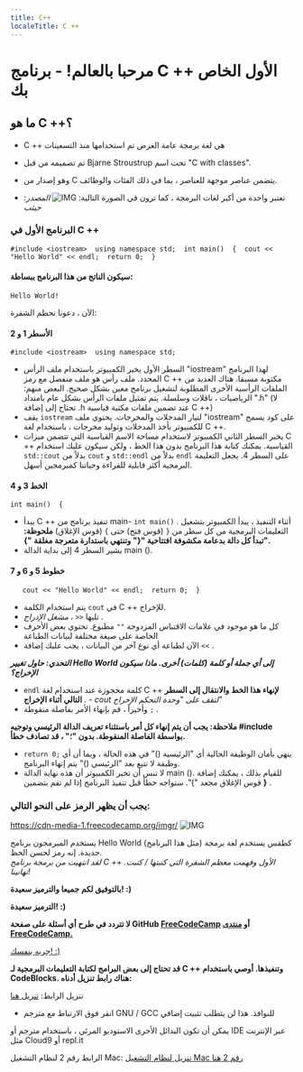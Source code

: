 ```yaml
---
title: C++
localeTitle: C ++
---
```

# مرحبا بالعالم! - برنامج C ++ الأول الخاص بك

## ما هو C ++؟

*   C ++ هي لغة برمجة عامة الغرض تم استخدامها منذ التسعينات
    
*   تم تصميمه من قبل Bjarne Stroustrup تحت اسم "C with classes".
    
*   وهو إصدار من C يتضمن عناصر موجهة للعناصر ، بما في ذلك الفئات والوظائف.
    
*   تعتبر واحدة من أكبر لغات البرمجة ، كما ترون في الصورة التالية: ![IMG](http://static1.businessinsider.com/image/59deb30392406c21008b6148-1200/for-bonus-points-heres-the-chart-showing-these-languages-relative-popularity.jpg) _المصدر: جيثب_
    

### البرنامج الأول في C ++

 `#include <iostream> 
 using namespace std; 
 int main() 
 { 
    cout << "Hello World" << endl; 
    return 0; 
 } 
` 

#### سيكون الناتج من هذا البرنامج ببساطة:

 `Hello World! 
` 

الآن ، دعونا نحطم الشفرة:

#### الأسطر 1 و 2

 `#include <iostream> 
 using namespace std; 
` 

*   السطر الأول يخبر الكمبيوتر باستخدام ملف الرأس "iostream" لهذا البرنامج المحدد. ملف رأس هو ملف منفصل مع رمز C ++ مكتوبة مسبقا. هناك العديد من الملفات الرأسية الأخرى المطلوبة لتشغيل برنامج معين بشكل صحيح. البعض منهم: الرياضيات ، ناقلات وسلسلة. يتم تمثيل ملفات الرأس بشكل عام بامتداد ".h" (لا تحتاج إلى إضافة .h عند تضمين ملفات مكتبة قياسية C ++)
*   يقف `iostream` لتيار المدخلات والمخرجات. يحتوي ملف "iostream" على كود يسمح للكمبيوتر بأخذ المدخلات وتوليد مخرجات ، باستخدام لغة C ++.
*   يخبر السطر الثاني الكمبيوتر لاستخدام مساحة الاسم القياسية التي تتضمن ميزات C ++ القياسية. يمكنك كتابة هذا البرنامج بدون هذا الخط ، ولكن سيكون عليك استخدام `std::cout` بدلاً من `cout` و `std::endl` بدلاً من `endl` على السطر 4. يجعل التعليمة البرمجية أكثر قابلية للقراءة وحياتنا كمبرمجين أسهل.

#### الخط 3 و 4

 `int main() 
 { 
` 

*   يبدأ C ++ تنفيذ برنامج من main- `int main()` . أثناء التنفيذ ، يبدأ الكمبيوتر بتشغيل التعليمات البرمجية من كل سطر من `{` (قوس فتح) حتى `}` (قوس الإغلاق) **ملحوظة: تبدأ كل دالة بدعامة مكشوفة افتتاحية "{" وتنتهي باستدارة متعرجة مغلقة "}".**
*   يشير السطر 4 إلى بداية الدالة main ().

#### خطوط 5 و 6 و 7

 `    cout << "Hello World" << endl; 
    return 0; 
 } 
` 

*   يتم استخدام الكلمة `cout` في C ++ للإخراج.
*   تليها `<<` ، _مشغل الإدراج_ .
*   كل ما هو موجود في علامات الاقتباس المزدوجة `""` مطبوع. تحتوي بعض الأحرف الخاصة على صيغة مختلفة لبيانات الطباعة
*   الآن لطباعة أي نوع آخر من البيانات ، يجب عليك إضافة `<<` .

**_التحدي: حاول تغيير Hello World إلى أي جملة أو كلمة (كلمات) أخرى. ماذا سيكون الإخراج؟_**

*   `endl` كلمة محجوزة عند استخدام لغة C ++ **لإنهاء هذا الخط والانتقال إلى السطر التالي أثناء الإخراج** . - _cout لتقف على "وحدة التحكم الإخراج"_
*   وأخيراً ، قم بإنهاء الأمر بفاصلة منقوطة `;` .

**ملاحظة: يجب أن يتم إنهاء كل أمر باستثناء تعريف الدالة الرئيسي وتوجيه #include بواسطة الفاصلة المنقوطة. بدون "؛" ، قد تصادف خطأ.**

*   `return 0;` ينهي بأمان الوظيفة الحالية أي "الرئيسية ()" في هذه الحالة ، وبما أن أي وظيفة لا تتبع بعد "الرئيسي ()" يتم إنهاء البرنامج.
*   لا تنس أن تخبر الكمبيوتر أن هذه نهاية الدالة main (). للقيام بذلك ، يمكنك إضافة قوس الإغلاق مجعد "}". ستواجه خطأ قبل تنفيذ البرنامج إذا لم تقم بتضمين **}** .

### يجب أن يظهر الرمز على النحو التالي:
https://cdn-media-1.freecodecamp.org/imgr/
![IMG](https://cdn-media-1.freecodecamp.org/imgr/d1liGwI.png)

يستخدم المبرمجون برنامج Hello World (مثل هذا البرنامج) كطقس يستخدم لغة برمجة جديدة. إنه رمز لحسن الحظ.  
_لقد انتهيت من برمجة برنامج C ++ الأول وفهمت معظم الشفرة التي كتبتها / كتبت. تهانينا!_

**بالتوفيق لكم جميعا والترميز سعيدة! :)**

**الترميز سعيدة! :)**

**لا تتردد في طرح أي أسئلة على صفحة GitHub [FreeCodeCamp](https://forum.freecodecamp.org/) أو [منتدى FreeCodeCamp.](https://forum.freecodecamp.org/)**

[جربه بنفسك! :)](https://repl.it/L4k3)

**قد تحتاج إلى بعض البرامج لكتابة التعليمات البرمجية لـ C ++ وتنفيذها. أوصي باستخدام CodeBlocks. هناك رابط تنزيل أدناه:**

تنزيل الرابط: [تنزيل هنا](http://www.codeblocks.org/downloads/26)

*   انقر فوق الارتباط مع مترجم GNU / GCC للنوافذ. هذا لن يتطلب تثبيت إضافي

يمكن أن تكون البدائل الأخرى الاستوديو المرئي ، باستخدام مترجم أو IDE عبر الإنترنت مثل Cloud9 أو repl.it

الرابط رقم 2 لنظام التشغيل Mac: [تنزيل لنظام التشغيل Mac رقم 2 هنا](https://developer.apple.com/xcode/)